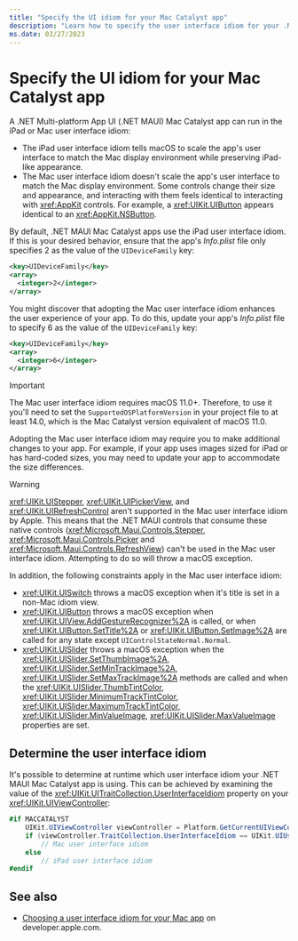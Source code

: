 ```yaml
---
title: "Specify the UI idiom for your Mac Catalyst app"
description: "Learn how to specify the user interface idiom for your .NET MAUI Mac Catalyst app."
ms.date: 03/27/2023
---
```


# Specify the UI idiom for your Mac Catalyst app

A .NET Multi-platform App UI (.NET MAUI) Mac Catalyst app can run in the iPad or Mac user interface idiom:

- The iPad user interface idiom tells macOS to scale the app's user interface to match the Mac display environment while preserving iPad-like appearance.
- The Mac user interface idiom doesn't scale the app's user interface to match the Mac display environment. Some controls change their size and appearance, and interacting with them feels identical to interacting with <xref:AppKit> controls. For example, a <xref:UIKit.UIButton> appears identical to an <xref:AppKit.NSButton>.

By default, .NET MAUI Mac Catalyst apps use the iPad user interface idiom. If this is your desired behavior, ensure that the app's *Info.plist* file only specifies 2 as the value of the `UIDeviceFamily` key:

```xml
<key>UIDeviceFamily</key>
<array>
  <integer>2</integer>
</array>
```

You might discover that adopting the Mac user interface idiom enhances the user experience of your app. To do this, update your app's *Info.plist* file to specify 6 as the value of the `UIDeviceFamily` key:

```xml
<key>UIDeviceFamily</key>
<array>
  <integer>6</integer>
</array>
```

> [!IMPORTANT]
> The Mac user interface idiom requires macOS 11.0+. Therefore, to use it you'll need to set the `SupportedOSPlatformVersion` in your project file to at least 14.0, which is the Mac Catalyst version equivalent of macOS 11.0.

Adopting the Mac user interface idiom may require you to make additional changes to your app. For example, if your app uses images sized for iPad or has hard-coded sizes, you may need to update your app to accommodate the size differences.

> [!WARNING]
> <xref:UIKit.UIStepper>, <xref:UIKit.UIPickerView>, and <xref:UIKit.UIRefreshControl> aren't supported in the Mac user interface idiom by Apple. This means that the .NET MAUI controls that consume these native controls (<xref:Microsoft.Maui.Controls.Stepper>, <xref:Microsoft.Maui.Controls.Picker> and <xref:Microsoft.Maui.Controls.RefreshView>) can't be used in the Mac user interface idiom. Attempting to do so will throw a macOS exception.
>
> In addition, the following constraints apply in the Mac user interface idiom:
>
> - <xref:UIKit.UISwitch> throws a macOS exception when it's title is set in a non-Mac idiom view.
> - <xref:UIKit.UIButton> throws a macOS exception when <xref:UIKit.UIView.AddGestureRecognizer%2A> is called, or when <xref:UIKit.UIButton.SetTitle%2A> or <xref:UIKit.UIButton.SetImage%2A> are called for any state except `UIControlStateNormal.Normal`.
> - <xref:UIKit.UISlider> throws a macOS exception when the <xref:UIKit.UISlider.SetThumbImage%2A>, <xref:UIKit.UISlider.SetMinTrackImage%2A>, <xref:UIKit.UISlider.SetMaxTrackImage%2A> methods are called and when the <xref:UIKit.UISlider.ThumbTintColor>, <xref:UIKit.UISlider.MinimumTrackTintColor>, <xref:UIKit.UISlider.MaximumTrackTintColor>, <xref:UIKit.UISlider.MinValueImage>, <xref:UIKit.UISlider.MaxValueImage> properties are set.

## Determine the user interface idiom

It's possible to determine at runtime which user interface idiom your .NET MAUI Mac Catalyst app is using. This can be achieved by examining the value of the <xref:UIKit.UITraitCollection.UserInterfaceIdiom> property on your <xref:UIKit.UIViewController>:

```csharp
#if MACCATALYST
    UIKit.UIViewController viewController = Platform.GetCurrentUIViewController();
    if (viewController.TraitCollection.UserInterfaceIdiom == UIKit.UIUserInterfaceIdiom.Mac)
        // Mac user interface idiom
    else
        // iPad user interface idiom
#endif
```

## See also

- [Choosing a user interface idiom for your Mac app](https://developer.apple.com/documentation/uikit/mac_catalyst/choosing_a_user_interface_idiom_for_your_mac_app?language=objc) on developer.apple.com.
